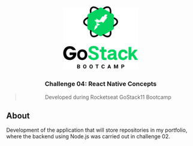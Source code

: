 <h1 align="center">
    <img alt="GoStack" src=".github/logo.png" width="200px" />
</h1>

<h3 align="center">
 Challenge 04: React Native Concepts
</h3>

<blockquote align="center">Developed during Rocketseat GoStack11 Bootcamp</blockquote>

## About
Development of the application that will store repositories in my portfolio, where the backend using Node.js was carried out in challenge 02.
